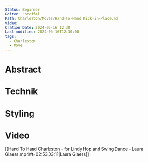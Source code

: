 ```yaml
---
Status: Beginner
Editor: Jotoffel
Path: Charleston/Moves/Hand-To-Hand Kick-in-Place.md
Video: 
Cration Date: 2024-06-16 12:30
Last modified: 2024-06-16T12:30:00
tags:
  - Charleston
  - Move
---
```

# Abstract

# Technik

# Styling

# Video
 [[Hand To Hand Charleston - for Lindy Hop and Swing Dance - Laura Glaess.mp4#t=02:53,03:11|Laura Glaess]]
